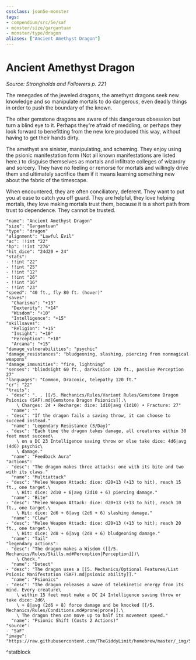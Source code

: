 ```yaml
---
cssclass: json5e-monster
tags:
- compendium/src/5e/saf
- monster/size/gargantuan
- monster/type/dragon
aliases: ["Ancient Amethyst Dragon"]
---
```

# Ancient Amethyst Dragon
*Source: Strongholds and Followers p. 221*  

The renegades of the jeweled dragons, the amethyst dragons seek new knowledge and so manipulate mortals to do dangerous, even deadly things in order to push the boundary of the known.

The other gemstone dragons are aware of this dangerous obsession but turn a blind eye to it. Perhaps they're afraid of meddling, or perhaps they look forward to benefitting from the new lore produced this way, without having to get their hands dirty.

The amethyst are sinister, manipulating, and scheming. They enjoy using the psionic manifestation form (Not all known manifestations are listed here.) to disguise themselves as mortals and infiltrate colleges of wizardry and sorcery. They have no feeling or remorse for mortals and willingly drive them and ultimately sacrifice them if it means learning something new about the fabric of the timescape.

When encountered, they are often conciliatory, deferent. They want to put you at ease to catch you off guard. They are helpful, they love helping mortals, they love making mortals trust them, because it is a short path from trust to dependence. They cannot be trusted.

```statblock
"name": "Ancient Amethyst Dragon"
"size": "Gargantuan"
"type": "dragon"
"alignment": "Lawful Evil"
"ac": !!int "22"
"hp": !!int "276"
"hit_dice": "24d20 + 24"
"stats":
- !!int "22"
- !!int "25"
- !!int "12"
- !!int "26"
- !!int "16"
- !!int "23"
"speed": "40 ft., fly 80 ft. (hover)"
"saves":
  "Charisma": "+13"
  "Dexterity": "+14"
  "Wisdom": "+10"
  "Intelligence": "+15"
"skillsaves":
  "Religion": "+15"
  "Insight": "+10"
  "Perception": "+10"
  "Arcana": "+15"
"damage_vulnerabilities": "psychic"
"damage_resistances": "bludgeoning, slashing, piercing from nonmagical weapons"
"damage_immunities": "fire, lightning"
"senses": "blindsight 60 ft., darkvision 120 ft., passive Perception 27"
"languages": "Common, Draconic, telepathy 120 ft."
"cr": "22"
"traits":
- "desc": ". . [[/5. Mechanics/Rules/Variant Rules/Gemstone Dragon Psionics (SAF).md|Gemstone Dragon Psionics]].\
    \ Charges: 24 • Recharge: dice: 1d10|avg (1d10) • Fracture: 27"
  "name": ""
- "desc": "If the dragon fails a saving throw, it can choose to succeed instead."
  "name": "Legendary Resistance (3/Day)"
- "desc": "Each time the dragon takes damage, all creatures within 30 feet must succeed\
    \ on a DC 23 Intelligence saving throw or else take dice: 4d6|avg (4d6) psychic\
    \ damage."
  "name": "Feedback Aura"
"actions":
- "desc": "The dragon makes three attacks: one with its bite and two with its claws."
  "name": "Multiattack"
- "desc": "Melee Weapon Attack: dice: d20+13 (+13 to hit), reach 15 ft., one target.\
    \ Hit: dice: 2d10 + 6|avg (2d10 + 6) piercing damage."
  "name": "Bite"
- "desc": "Melee Weapon Attack: dice: d20+13 (+13 to hit), reach 10 ft., one target.\
    \ Hit: dice: 2d6 + 6|avg (2d6 + 6) slashing damage."
  "name": "Claw"
- "desc": "Melee Weapon Attack: dice: d20+13 (+13 to hit); reach 20 ft., one target.\
    \ Hit: dice: 2d8 + 6|avg (2d8 + 6) bludgeoning damage."
  "name": "Tail"
"legendary_actions":
- "desc": "The dragon makes a Wisdom ([[/5. Mechanics/Rules/Skills.md#Perception|Perception]])\
    \ Check."
  "name": "Detect"
- "desc": "The dragon uses a [[5. Mechanics/Optional Features/List Psionic Manifestation (SAF).md|psionic ability]]."
  "name": "Psionics"
- "desc": "The dragon releases a wave of telekinetic energy from its mind. Every creature\
    \ within 15 feet must make a DC 24 Intelligence saving throw or take dice: 2d6\
    \ + 8|avg (2d6 + 8) force damage and be knocked [[/5. Mechanics/Rules/Conditions.md#prone|prone]].\
    \ The dragon then can move up to half its movement speed."
  "name": "Psionic Shift (Costs 2 Actions)"
"source":
- "SaF"
"image": "https://raw.githubusercontent.com/TheGiddyLimit/homebrew/master/_img/SaF/tokens/Large%20Amethyst%20Dragon.png"
```
^statblock